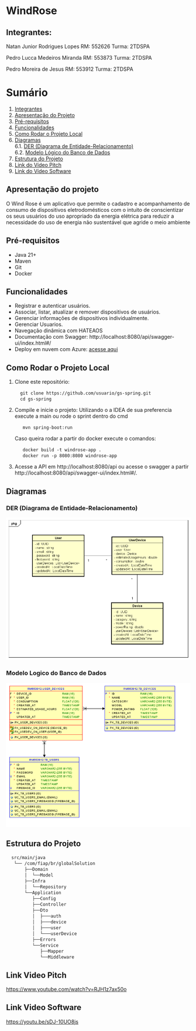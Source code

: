 # WindRose

## Integrantes:

Natan Junior Rodrigues Lopes   RM: 552626  Turma: 2TDSPA

Pedro Lucca Medeiros Miranda   RM: 553873  Turma: 2TDSPA

Pedro Moreira de Jesus         RM: 553912  Turma: 2TDSPA

# Sumário

1. [Integrantes](#integrantes)
2. [Apresentação do Projeto](#apresentação-do-projeto)
3. [Pré-requisitos](#pré-requisitos)
4. [Funcionalidades](#funcionalidades)
5. [Como Rodar o Projeto Local](#como-rodar-o-projeto-local)
6. [Diagramas](#diagramas)  
   6.1. [DER (Diagrama de Entidade-Relacionamento)](#der-diagrama-de-entidade-relacionamento)  
   6.2. [Modelo Lógico do Banco de Dados](#modelo-logico-do-banco-de-dados)
7. [Estrutura do Projeto](#estrutura-do-projeto)
8. [Link do Vídeo Pitch](#link-video-pitch)
9. [Link do Vídeo Software](#link-video-software)

## Apresentação do projeto

O Wind Rose é um aplicativo que permite o cadastro e acompanhamento de consumo de 
dispositivos eletrodomésticos com o intuito de conscientizar os seus usuários do uso 
apropriado da energia elétrica para reduzir a necessidade do uso de energia não sustentável 
que agride o meio ambiente

## Pré-requisitos

- Java 21+
- Maven
- Git
- Docker

## Funcionalidades

- Registrar e autenticar usuários.
- Associar, listar, atualizar e remover dispositivos de usuários.
- Gerenciar informações de dispositivos individualmente.
- Gerenciar Usuarios.
- Navegação dinâmica com HATEAOS
- Documentação com Swagger: http://localhost:8080/api/swagger-ui/index.html#/
- Deploy em nuvem com Azure: [acesse aqui](http://windrose-spring.brazilsouth.cloudapp.azure.com/api/swagger-ui/index.html#/)

## Como Rodar o Projeto Local

1. Clone este repositório:

    ```
      git clone https://github.com/usuario/gs-spring.git
      cd gs-spring
    ```

2. Compile e inicie o projeto:
   Utilizando o a IDEA de sua preferencia execute a main ou rode o sprint dentro do cmd

   ```
      mvn spring-boot:run
   ```

   Caso queira rodar a partir do docker execute o comandos:

   ```
      docker build -t windrose-app .
      docker run -p 8080:8080 windrose-app
   ```

3. Acesse a API em http://localhost:8080/api ou acesse o swagger a partir http://localhost:8080/api/swagger-ui/index.html#/.

## Diagramas

### DER (Diagrama de Entidade-Relacionamento)
![Class Diagram.png](docs%2FClass%20Diagram.png)

### Modelo Logico do Banco de Dados
![bd_logico.png](docs%2Fbd_logico.png)

## Estrutura do Projeto
  ```
    src/main/java
     └── /com/fiap/br/globalSolution
         ├──Domain
         │  └──Model
         ├──Infra
         │  └──Repository
         └──Application
            ├──Config
            ├──Controller
            ├──Dto
            │  ├───auth
            │  ├───device
            │  ├───user
            │  └───userDevice
            ├──Errors
            └──Service
               ├──Mapper
               └──Middleware
  ```

## Link Video Pitch

https://www.youtube.com/watch?v=RJH1z7ax50o

## Link Video Software

https://youtu.be/sDJ-10UO8js